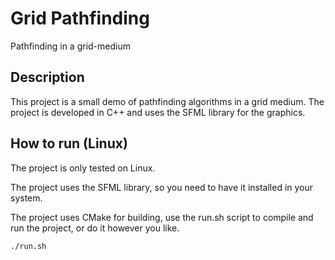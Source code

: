 # Grid Pathfinding 
Pathfinding in a grid-medium

## Description

This project is a small demo of pathfinding algorithms in a grid medium. The project is developed in C++ and uses the SFML library for the graphics.

## How to run (Linux)

The project is only tested on Linux. 

The project uses the SFML library, so you need to have it installed in your system. 

The project uses CMake for building, use the run.sh script to compile and run the project, or do it however you like.

```bash
./run.sh
```

